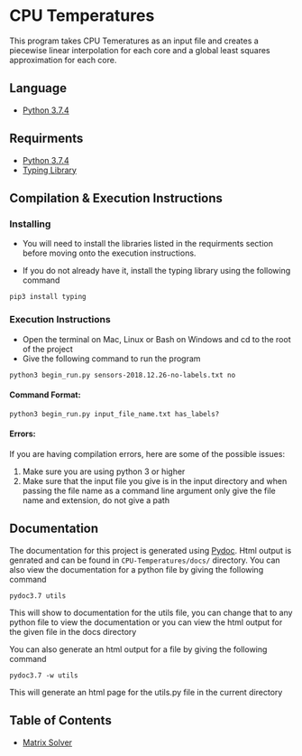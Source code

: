 # CPU Temperatures

This program takes CPU Temeratures as an input file and creates a piecewise
linear interpolation for each core and a global least squares approximation
for each core.

## Language
- [Python 3.7.4](https://www.python.org/downloads/release/python-374/)

## Requirments

- [Python 3.7.4](https://www.python.org/downloads/release/python-374/)
- [Typing Library](https://docs.python.org/3/library/typing.html)

## Compilation & Execution Instructions

### Installing

- You will need to install the libraries listed in the requirments section
before moving onto the execution instructions.

- If you do not already have it, install the typing library using the following command

```
pip3 install typing
```

### Execution Instructions

- Open the terminal on Mac, Linux or Bash on Windows and cd to the root of the project
- Give the following command to run the program

```
python3 begin_run.py sensors-2018.12.26-no-labels.txt no
```

#### Command Format:

```
python3 begin_run.py input_file_name.txt has_labels?
```

#### Errors:

If you are having compilation errors, here are some of the possible issues:
1. Make sure you are using python 3 or higher
2. Make sure that the input file you give is in the input directory and
  when passing the file name as a command line argument only give the file name and extension,
 do not  give a path

## Documentation

The documentation for this project is generated using [Pydoc](https://docs.python.org/3/library/pydoc.html).
Html output is genrated and can be found in `CPU-Temperatures/docs/` directory. You can also view the documentation
for a python file by giving the following command

```
pydoc3.7 utils
```
This will show to documentation for the utils file, you can change that to any python file to view the documentation or you
can view the html output for the given file in the docs directory

You can also generate an html output for a file by giving the following command

```
pydoc3.7 -w utils
```
This will generate an html page for the utils.py file in the current directory

## Table of Contents

- [Matrix Solver](https://github.com/AbelWeldaregay/CPU-Temperatures/tree/master/matrix_solver)


